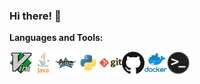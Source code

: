 ### Hi there! 👋

<!--
**tmcsantos/tmcsantos** is a ✨ _special_ ✨ repository because its `README.md` (this file) appears on your GitHub profile.

Here are some ideas to get you started:

- 🔭 I’m currently working on ...
- 🌱 I’m currently learning ...
- 👯 I’m looking to collaborate on ...
- 🤔 I’m looking for help with ...
- 💬 Ask me about ...
- 📫 How to reach me: ...
- 😄 Pronouns: ...
- ⚡ Fun fact: ...
-->

**Languages and Tools:**

<img align="left" alt="Vim" height="36" src="https://raw.githubusercontent.com/github/explore/master/topics/vim/vim.png" />
<img align="left" alt="Java" height="36" src="https://raw.githubusercontent.com/github/explore/master/topics/java/java.png" />
<img align="left" alt="Groovy" height="36" src="https://raw.githubusercontent.com/github/explore/master/topics/groovy/groovy.png" />
<img align="left" alt="Python" height="36" src="https://raw.githubusercontent.com/github/explore/master/topics/python/python.png" />
<img align="left" alt="git" height="36" src="https://raw.githubusercontent.com/github/explore/master/topics/git/git.png" />
<img align="left" alt="GitHub" height="36" src="https://raw.githubusercontent.com/github/explore/master/topics/github/github.png" />
<img align="left" alt="Docker" height="36" src="https://raw.githubusercontent.com/github/explore/master/topics/docker/docker.png" />
<img align="left" alt="Terminal" height="36" src="https://raw.githubusercontent.com/github/explore/master/topics/terminal/terminal.png" />

<br />

<!------->
<!--<img align="left" src="https://github-readme-stats.vercel.app/api?username=tmcsantos&show_icons=true&hide_border=true&count_private=true&hide=stars&theme=gruvbox" />-->
<!--<img align="left" src="https://github-readme-stats.vercel.app/api/top-langs/?username=tmcsantos&hide_border=true&layout=compact&theme=gruvbox" />-->
